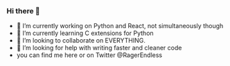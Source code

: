 ### Hi there 👋

<!--
**berrybretch/berrybretch** is a ✨ _special_ ✨ repository because its `README.md` (this file) appears on your GitHub profile.

Here are some ideas to get you started:
-->
- 🔭 I’m currently working on Python and React, not simultaneously though
- 🌱 I’m currently learning C extensions for Python
- 👯 I’m looking to collaborate on EVERYTHING. 
- 🤔 I’m looking for help with writing faster and cleaner code
- you can find me here or on Twitter @RagerEndless

